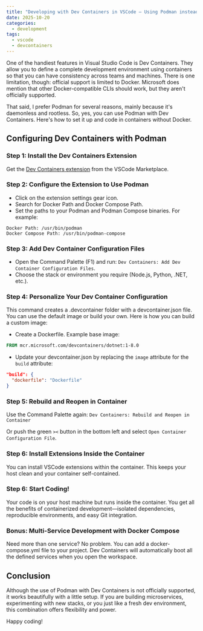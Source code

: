 ```yaml
---
title: "Developing with Dev Containers in VSCode — Using Podman instead of Docker"
date: 2025-10-20
categories:
  - development
tags:
  - vscode
  - devcontainers
---
```


One of the handiest features in Visual Studio Code is Dev Containers. They allow you to define a complete development environment using containers so that you can have consistency across teams and machines. There is one limitation, though: official support is limited to Docker. Microsoft does mention that other Docker-compatible CLIs should work, but they aren't officially supported.

That said, I prefer Podman for several reasons, mainly because it's daemonless and rootless. So, yes, you can use Podman with Dev Containers. Here's how to set it up and code in containers without Docker.

## Configuring Dev Containers with Podman

### Step 1: Install the Dev Containers Extension
Get the [Dev Containers extension](https://marketplace.visualstudio.com/items?itemName=ms-vscode-remote.remote-containers) from the VSCode Marketplace.

### Step 2: Configure the Extension to Use Podman
- Click on the extension settings gear icon.
- Search for Docker Path and Docker Compose Path.
- Set the paths to your Podman and Podman Compose binaries. For example:

```
Docker Path: /usr/bin/podman
Docker Compose Path: /usr/bin/podman-compose
```

### Step 3: Add Dev Container Configuration Files
- Open the Command Palette (F1) and run: `Dev Containers: Add Dev Container Configuration Files`.
- Choose the stack or environment you require (Node.js, Python, .NET, etc.).

### Step 4: Personalize Your Dev Container Configuration
This command creates a .devcontainer folder with a devcontainer.json file. You can use the default image or build your own. Here is how you can build a custom image:
- Create a Dockerfile. Example base image:
```dockerfile
FROM mcr.microsoft.com/devcontainers/dotnet:1-8.0
```
- Update your devcontainer.json by replacing the `image` attribute for the `build` attribute:

```json
"build": {
  "dockerfile": "Dockerfile"
}
```

### Step 5: Rebuild and Reopen in Container

Use the Command Palette again:
`Dev Containers: Rebuild and Reopen in Container`

Or push the green `><` button in the bottom left and select `Open Container Configuration File`.

### Step 6: Install Extensions Inside the Container
You can install VSCode extensions within the container. This keeps your host clean and your container self-contained.

### Step 6: Start Coding!
Your code is on your host machine but runs inside the container. You get all the benefits of containerized development—isolated dependencies, reproducible environments, and easy Git integration.

### Bonus: Multi-Service Development with Docker Compose
Need more than one service? No problem. You can add a docker-compose.yml file to your project. Dev Containers will automatically boot all the defined services when you open the workspace.

## Conclusion
Although the use of Podman with Dev Containers is not officially supported, it works beautifully with a little setup. If you are building microservices, experimenting with new stacks, or you just like a fresh dev environment, this combination offers flexibility and power.

Happy coding!

